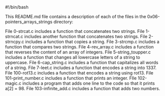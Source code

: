 #!/bin/bash

This README.md file contains a description of each of the files in the 0x06-pointers_arrays_strings directory:

File 0-strcat.c includes a function that concatenates two strings.
File 1-strncat.c includes another function that concatenates two strings.
File 2-strncpy.c includes a function that copies a string.
File 3-strcmp.c includes a function that compares two strings.
File 4-rev_array.c includes a function that reverses the content of an array of integers.
File 5-string_toupper.c includes a function that changes all lowercase letters of a string to uppercase.
File 6-cap_string.c includes a function that capitalizes all words of a string.
File 7-leet.c includes a function that encodes a string into 1337.
File 100-rot13.c includes a function that encodes a string using rot13.
File 101-print_number.c includes a function that prints an integer.
FIle 102-magic.c includes a program that adds one line to the code so that it prints a[2] = 98.
File 103-infinite_add.c includes a function that adds two numbers.

